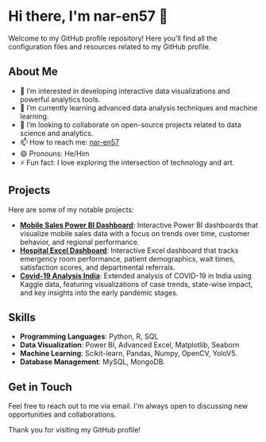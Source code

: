 # Hi there, I'm nar-en57 👋

Welcome to my GitHub profile repository! Here you'll find all the configuration files and resources related to my GitHub profile.

## About Me

- 👀 I’m interested in developing interactive data visualizations and powerful analytics tools.
- 🌱 I’m currently learning advanced data analysis techniques and machine learning.
- 💞️ I’m looking to collaborate on open-source projects related to data science and analytics.
- 📫 How to reach me: [nar-en57](mailto:narenjamdar57@gmail.com)
- 😄 Pronouns: He/Him
- ⚡ Fun fact: I love exploring the intersection of technology and art.

## Projects

Here are some of my notable projects:

- **[Mobile Sales Power BI Dashboard](https://github.com/nar-en57/Mobile-Sales-Power-BI-Dashboard)**: Interactive Power BI dashboards that visualize mobile sales data with a focus on trends over time, customer behavior, and regional performance.
- **[Hospital Excel Dashboard](https://github.com/nar-en57/Hospital-Dashboard-Using-Excel)**: Interactive Excel dashboard that tracks emergency room performance, patient demographics, wait times, satisfaction scores, and departmental referrals.
- **[Covid-19 Analysis India](https://github.com/nar-en57/COVID19-India-Analysis-Extended)**: Extended analysis of COVID-19 in India using Kaggle data, featuring visualizations of case trends, state-wise impact, and key insights into the early pandemic stages.

## Skills

- **Programming Languages**: Python, R, SQL
- **Data Visualization**: Power BI, Advanced Excel, Matplotlib, Seaborn
- **Machine Learning**: Scikit-learn, Pandas, Numpy, OpenCV, YoloV5.
- **Database Management**: MySQL, MongoDB.

## Get in Touch

Feel free to reach out to me via email. I'm always open to discussing new opportunities and collaborations.

Thank you for visiting my GitHub profile!

<!---
nar-en57/nar-en57 is a ✨ special ✨ repository because its `README.md` (this file) appears on your GitHub profile.
You can click the Preview link to take a look at your changes.
--->
